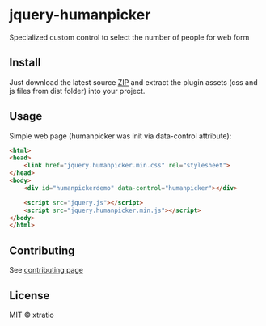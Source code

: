 # jquery-humanpicker
Specialized custom control to select the number of people for web form

## Install

Just download the latest source [ZIP](https://github.com/xtratio/jquery-humanpicker/archive/master.zip)
and extract the plugin assets (css and js files from dist folder) into your project.

## Usage
Simple web page (humanpicker was init via data-control attribute):

```html
<html>
<head>
    <link href="jquery.humanpicker.min.css" rel="stylesheet">
</head>
<body>
    <div id="humanpickerdemo" data-control="humanpicker"></div>

    <script src="jquery.js"></script>
    <script src="jquery.humanpicker.min.js"></script>
</body>
</html>
```

## Contributing
See [contributing page](contributing.md)

## License

MIT © xtratio
